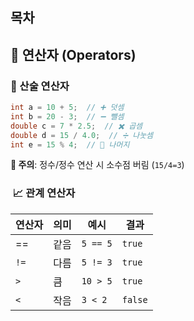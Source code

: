 ## 목차
## 🔢 연산자 (Operators)
### 📌 산술 연산자
```java
int a = 10 + 5;  // ➕ 덧셈 
int b = 20 - 3;  // ➖ 뺄셈 
double c = 7 * 2.5;  // ✖️ 곱셈 
double d = 15 / 4.0;  // ➗ 나눗셈 
int e = 15 % 4;  // 🧮 나머지
```
**🚨 주의**: 정수/정수 연산 시 소수점 버림 (`15/4=3`)

###  📈 관계 연산자
| 연산자  | 의미  | 예시       | 결과      |
| ---- | --- | -------- | ------- |
| ==   | 같음  | `5 == 5` | `true`  |
| `!=` | 다름  | `5 != 3` | `true`  |
| `>`  | 큼   | `10 > 5` | `true`  |
| `<`  | 작음  | `3 < 2`  | `false` |

